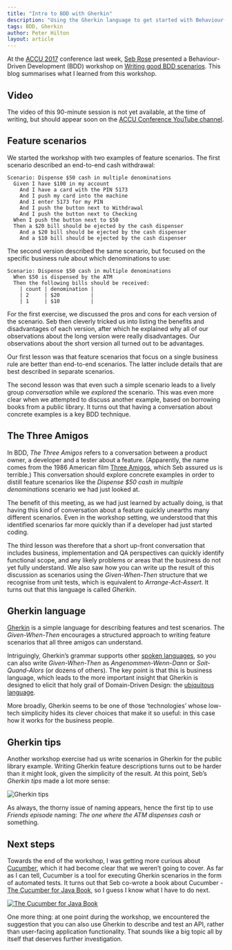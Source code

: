 ```yaml
---
title: "Intro to BDD with Gherkin"
description: "Using the Gherkin language to get started with Behaviour-Driven Development"
tags: BDD, Gherkin
author: Peter Hilton
layout: article
---
```


At the [ACCU 2017](https://conference.accu.org/) conference last week, [Seb Rose](https://twitter.com/sebrose) presented a Behaviour-Driven Development (BDD) workshop on [Writing good BDD scenarios](https://conference.accu.org/site/stories/2017/sessions.html#XWritinggoodBDDscenarios).
This blog summarises what I learned from this workshop.

## Video

The video of this 90-minute session is not yet available, at the time of writing, but should appear soon on the [ACCU Conference YouTube channel](https://www.youtube.com/channel/UCJhay24LTpO1s4bIZxuIqKw).

## Feature scenarios

We started the workshop with two examples of feature scenarios.
The first scenario described an end-to-end cash withdrawal:

```gherkin
Scenario: Dispense $50 cash in multiple denominations
  Given I have $100 in my account
    And I have a card with the PIN 5173
    And I push my card into the machine
    And I enter 5173 for my PIN
    And I push the button next to Withdrawal
    And I push the button next to Checking
  When I push the button next to $50
  Then a $20 bill should be ejected by the cash dispenser
    And a $20 bill should be ejected by the cash dispenser
    And a $10 bill should be ejected by the cash dispenser
```

The second version described the same scenario, but focused on the specific business rule about which denominations to use:

```gherkin
Scenario: Dispense $50 cash in multiple denominations
  When $50 is dispensed by the ATM
  Then the following bills should be received:
    | count | denomination |
    | 2     | $20          |
    | 1     | $10          |
```

For the first exercise, we discussed the pros and cons for each version of the scenario.
Seb then cleverly tricked us into listing the benefits and disadvantages of each version, after which he explained why all of our observations about the long version were really disadvantages.
Our observations about the short version all turned out to be advantages.

Our first lesson was that feature scenarios that focus on a single business rule are better than end-to-end scenarios.
The latter include details that are best described in separate scenarios.

The second lesson was that even such a simple scenario leads to a lively group _conversation_ while we _explored_ the scenario.
This was even more clear when we attempted to discuss another example, based on borrowing books from a public library.
It turns out that having a conversation about concrete examples is a key BDD technique.

## The Three Amigos

In BDD, _The Three Amigos_ refers to a conversation between a product owner, a developer and a tester about a feature.
(Apparently, the name comes from the 1986 American film [Three Amigos](https://en.wikipedia.org/wiki/Three_Amigos), which Seb assured us is terrible.)
This conversation should explore concrete examples in order to distill feature scenarios like the _Dispense $50 cash in multiple denominations_ scenario we had just looked at.

The benefit of this meeting, as we had just learned by actually doing, is that having this kind of conversation about a feature quickly unearths many different scenarios.
Even in the workshop setting, we understood that this identified scenarios far more quickly than if a developer had just started coding.

The third lesson was therefore that a short up-front conversation that includes business, implementation and QA perspectives can quickly identify functional scope, and any likely problems or areas that the business do not yet fully understand.
We also saw how you can write up the result of this discussion as scenarios using the _Given-When-Then_ structure that we recognise from unit tests, which is equivalent to _Arrange-Act-Assert_.
It turns out that this language is called _Gherkin_.

## Gherkin language

[Gherkin](https://github.com/cucumber/cucumber/wiki/Gherkin) is a simple language for describing features and test scenarios.
The _Given-When-Then_ encourages a structured approach to writing feature scenarios that all three amigos can understand.

Intriguingly, Gherkin’s grammar supports other [spoken languages](https://github.com/cucumber/cucumber/blob/master/gherkin/gherkin-languages.json), so you can also write _Given-When-Then_ as _Angenommen-Wenn-Dann_ or _Soit-Quand-Alors_ (or dozens of others).
The key point is that this is business language, which leads to the more important insight that Gherkin is designed to elicit that holy grail of Domain-Driven Design: the [ubiquitous language](https://en.wikipedia.org/wiki/Domain-driven_design#Building_blocks).

More broadly, Gherkin seems to be one of those ‘technologies’ whose low-tech simplicity hides its clever choices that make it so useful: in this case how it works for the business people.

## Gherkin tips

Another workshop exercise had us write scenarios in Gherkin for the public library example.
Writing Gherkin feature descriptions turns out to be harder than it might look, given the simplicity of the result.
At this point, Seb’s _Gherkin tips_ made a lot more sense:

![Gherkin tips](gherkin-tips.jpg)

As always, the thorny issue of naming appears, hence the first tip to use _Friends episode_ naming: _The one where the ATM dispenses cash_ or something.

## Next steps

Towards the end of the workshop, I was getting more curious about [Cucumber](https://github.com/cucumber/cucumber), which it had become clear that we weren’t going to cover.
As far as I can tell, Cucumber is a tool for executing Gherkin scenarios in the form of automated tests.
It turns out that Seb co-wrote a book about Cucumber - [The Cucumber for Java Book](https://pragprog.com/book/srjcuc/the-cucumber-for-java-book), so I guess I know what I have to do next.

[ ![The Cucumber for Java Book](cucumber-for-java-book.jpg) ](https://pragprog.com/book/srjcuc/the-cucumber-for-java-book)

One more thing: at one point during the workshop, we encountered the suggestion that you can also use Gherkin to describe and test an API, rather than user-facing application functionality.
That sounds like a big topic all by itself that deserves further investigation.
